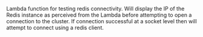 Lambda function for testing redis connectivity. Will display the IP of the Redis instance as perceived from the Lambda before attempting to open a connection to the cluster. If connection successful at a socket level then will attempt to connect using a redis client.
